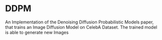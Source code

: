 # DDPM
An Implementation of the Denoising Diffusion Probabilistic Models paper, that trains an Image Diffusion Model on CelebA Dataset. The trained model is able to generate new Images
